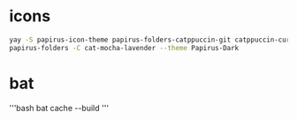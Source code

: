 # icons
```bash
yay -S papirus-icon-theme papirus-folders-catppuccin-git catppuccin-cursors-mocha
papirus-folders -C cat-mocha-lavender --theme Papirus-Dark
```

# bat
'''bash
bat cache --build
'''